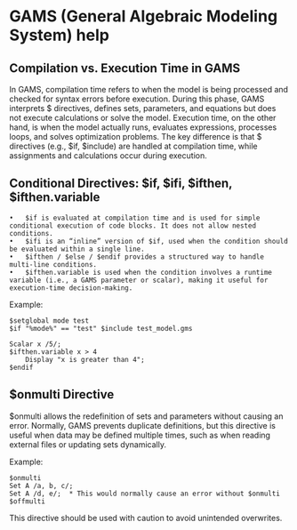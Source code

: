 # GAMS (General Algebraic Modeling System) help

## Compilation vs. Execution Time in GAMS

In GAMS, compilation time refers to when the model is being processed and checked for syntax errors before execution. During this phase, GAMS interprets $ directives, defines sets, parameters, and equations but does not execute calculations or solve the model. Execution time, on the other hand, is when the model actually runs, evaluates expressions, processes loops, and solves optimization problems. The key difference is that $ directives (e.g., $if, $include) are handled at compilation time, while assignments and calculations occur during execution.

## Conditional Directives: $if, $ifi, $ifthen, $ifthen.variable
	•	$if is evaluated at compilation time and is used for simple conditional execution of code blocks. It does not allow nested conditions.
	•	$ifi is an “inline” version of $if, used when the condition should be evaluated within a single line.
	•	$ifthen / $else / $endif provides a structured way to handle multi-line conditions.
	•	$ifthen.variable is used when the condition involves a runtime variable (i.e., a GAMS parameter or scalar), making it useful for execution-time decision-making.

Example:
```
$setglobal mode test
$if "%mode%" == "test" $include test_model.gms

Scalar x /5/;
$ifthen.variable x > 4
    Display "x is greater than 4";
$endif
```
## $onmulti Directive

$onmulti allows the redefinition of sets and parameters without causing an error. Normally, GAMS prevents duplicate definitions, but this directive is useful when data may be defined multiple times, such as when reading external files or updating sets dynamically.

Example:
```
$onmulti
Set A /a, b, c/;
Set A /d, e/;  * This would normally cause an error without $onmulti
$offmulti
```
This directive should be used with caution to avoid unintended overwrites.
